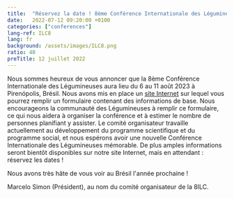 ```yaml
---
title:  "Réservez la date ! 8ème Conférence Internationale des Légumineuses au Brésil"
date:   2022-07-12 09:20:00 +0100
categories: ["conferences"]
lang-ref: ILC8
lang: fr
background: /assets/images/ILC8.png
ratio: 40
preTitle: 12 juillet 2022
---
```


Nous sommes heureux de vous annoncer que la 8ème Conférence Internationale des Légumineuses aura lieu du 6 au 11 août 2023 à Pirenópolis, Brésil. Nous avons mis en place un [site Internet](https://www.8ilc.com/) sur lequel vous pourrez remplir un formulaire contenant des informations de base. Nous encourageons la communauté des Légumineuses à remplir ce formulaire, ce qui nous aidera à organiser la conférence et à estimer le nombre de personnes planifiant y assister. Le comité organisateur travaille actuellement au développement du programme scientifique et du programme social, et nous espérons avoir une nouvelle Conférence Internationale des Légumineuses mémorable. De plus amples informations seront bientôt disponibles sur notre site Internet, mais en attendant : réservez les dates !

Nous avons très hâte de vous voir au Brésil l'année prochaine !

Marcelo Simon (Président), au nom du comité organisateur de la 8ILC.

